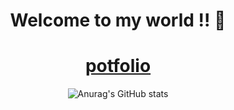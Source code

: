 <div align="center">

# Welcome to my world !! 👋
<h1><a href="https://josanghyeon.vercel.app/">potfolio</a></h1>

![Anurag's GitHub stats](https://github-readme-stats.vercel.app/api?username=SHCho5921&show_icons=true&theme=radical)
</div>
